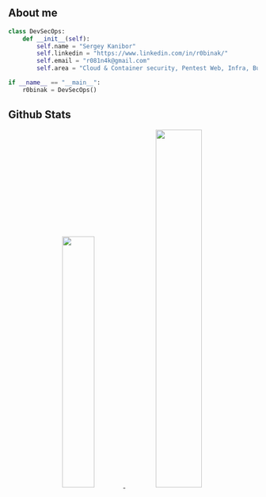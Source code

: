 <h2>About me</h2>

```Python
class DevSecOps:
    def __init__(self):
        self.name = "Sergey Kanibor"
        self.linkedin = "https://www.linkedin.com/in/r0binak/"
        self.email = "r081n4k@gmail.com"
        self.area = "Cloud & Container security, Pentest Web, Infra, Bug Hunter"

if __name__ == "__main__":
    r0binak = DevSecOps()
```

<h2> Github Stats </h2>

<div align="center">
  <a href="https://github.com/r0binak">
  <img width="36%" src="https://github-readme-stats.vercel.app/api/top-langs/?username=r0binak&layout=compact&theme=tokyonight"/>
  <img width="43%" src="https://github-readme-stats.vercel.app/api?username=r0binak&show_icons=true&theme=tokyonight"/>
</div>
<!--<img width=100% src="https://capsule-render.vercel.app/api?type=waving&color=00009C&height=120&section=footer"/>-->
